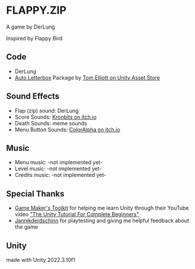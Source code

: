 # FLAPPY.ZIP

A game by DerLung

Inspired by Flappy Bird

## Code

- DerLung
- [Auto Letterbox](https://assetstore.unity.com/packages/tools/camera/auto-letterbox-56814) Package by [Tom Elliott on Unity Asset Store](https://assetstore.unity.com/publishers/19693)

## Sound Effects

- Flap (zip) sound: DerLung
- Score Sounds: [Kronbits on itch.io](kronbits.itch.io/freesfx)
- Death Sounds: meme sounds
- Menu Button Sounds: [ColorAlpha on itch.io](coloralpha.itch.io/50-menu-interface-sfx)

## Music

- Menu music: -not implemented yet-
- Level music: -not implemented yet-
- Credits music: -not implemented yet-

## Special Thanks

- [Game Maker's Toolkit](https://www.youtube.com/@GMTK) for helping me learn Unity through their YouTube video ["The Unity Tutorial For Complete Beginners"](https://www.youtube.com/watch?v=XtQMytORBmM)
- [Jannikderdschinn](https://www.youtube.com/@jannikderdschinn) for playtesting and giving me helpful feedback about the game

## Unity

made with Unity 2022.3.10f1
